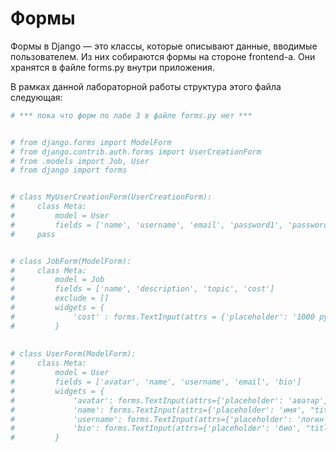 # Формы 
Формы в Django — это классы, которые описывают данные, вводимые пользователем. Из них собираются формы на стороне frontend-а. Они хранятся в файле forms.py внутри приложения.

В рамках данной лабораторной работы структура этого файла следующая:
``` Python
# *** пока что форм по лабе 3 в файле forms.py нет ***


# from django.forms import ModelForm
# from django.contrib.auth.forms import UserCreationForm
# from .models import Job, User
# from django import forms


# class MyUserCreationForm(UserCreationForm):
#     class Meta:
#         model = User
#         fields = ['name', 'username', 'email', 'password1', 'password2']
#     pass


# class JobForm(ModelForm):
#     class Meta:
#         model = Job
#         fields = ['name', 'description', 'topic', 'cost']
#         exclude = []
#         widgets = {
#             'cost' : forms.TextInput(attrs = {'placeholder': '1000 руб'}),
#         }
        
        
# class UserForm(ModelForm):
#     class Meta:
#         model = User
#         fields = ['avatar', 'name', 'username', 'email', 'bio']
#         widgets = {
#             'avatar': forms.TextInput(attrs={'placeholder': 'аватар', "title": "аватар"}),
#             'name': forms.TextInput(attrs={'placeholder': 'имя', "title": "имя"}),
#             'username': forms.TextInput(attrs={'placeholder': 'логин', "title": "логин"}),
#             'bio': forms.TextInput(attrs={'placeholder': 'био', "title": "био"}),
#         }

```

